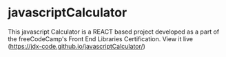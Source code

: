 # javascriptCalculator
This javascript Calculator is a REACT based project developed as a part of the freeCodeCamp's Front End Libraries Certification. 
View it live (https://jdx-code.github.io/javascriptCalculator/)

